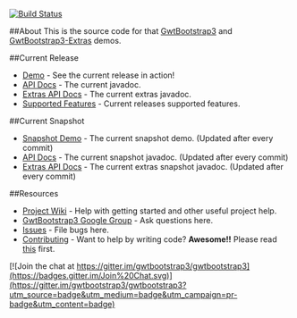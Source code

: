 [![Build Status](https://travis-ci.org/gwtbootstrap3/gwtbootstrap3-demo.svg?branch=master)](https://travis-ci.org/gwtbootstrap3/gwtbootstrap3-demo)

##About
This is the source code for that [GwtBootstrap3](https://github.com/treblereel/gwtbootstrap3) and [GwtBootstrap3-Extras](https://github.com/gwtbootstrap3/gwtbootstrap3-extras) demos.

##Current Release
* [Demo](https://env-9441834.cloud.unispace.io//) - See the current release in action!
* [API Docs](http://gwtbootstrap3.github.io/gwtbootstrap3-demo/apidocs) - The current javadoc.
* [Extras API Docs](http://gwtbootstrap3.github.io/gwtbootstrap3-demo/extras-apidocs) - The current extras javadoc.
* [Supported Features](https://github.com/gwtbootstrap3/gwtbootstrap3/wiki/Supported-Features) - Current releases supported features.

##Current Snapshot
* [Snapshot Demo](http://gwtbootstrap3.github.io/gwtbootstrap3-demo/snapshot) - The current snapshot demo. (Updated after every commit)
* [API Docs](http://gwtbootstrap3.github.io/gwtbootstrap3-demo/snapshot/apidocs) - The current snapshot javadoc. (Updated after every commit)
* [Extras API Docs](http://gwtbootstrap3.github.io/gwtbootstrap3-demo/snapshot/extras-apidocs) - The current extras snapshot javadoc. (Updated after every commit)

##Resources
* [Project Wiki](https://github.com/gwtbootstrap3/gwtbootstrap3/wiki) - Help with getting started and other useful project help.
* [GwtBootstrap3 Google Group](https://groups.google.com/forum/?fromgroups#!forum/gwtbootstrap3) - Ask questions here.
* [Issues](https://github.com/gwtbootstrap3/gwtbootstrap3/issues) - File bugs here.
* [Contributing](https://github.com/gwtbootstrap3/gwtbootstrap3/wiki/Contributing) - Want to help by writing code?  **Awesome!!**  Please read [this](https://github.com/gwtbootstrap3/gwtbootstrap3/wiki/Contributing) first.

[![Join the chat at https://gitter.im/gwtbootstrap3/gwtbootstrap3](https://badges.gitter.im/Join%20Chat.svg)](https://gitter.im/gwtbootstrap3/gwtbootstrap3?utm_source=badge&utm_medium=badge&utm_campaign=pr-badge&utm_content=badge)

